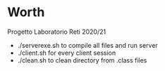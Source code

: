 # Worth
Progetto Laboratorio Reti 2020/21

- ./serverexe.sh to compile all files and run server
- ./client.sh for every client session
- ./clean.sh to clean directory from .class files
